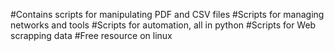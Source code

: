 
#Contains scripts for manipulating PDF and CSV  files
#Scripts for managing networks and tools
#Scripts for automation, all in python
#Scripts for Web scrapping data 
#Free resource on linux 
